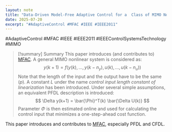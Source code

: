 ```yaml
---
layout: note
title: "Data-Driven Model-Free Adaptive Control for a  Class of MIMO Nonlinear Discrete-Time Systems"
date: 2025-07-20
excerpt: "#AdaptiveControl #MFAC #IEEE #IEEE2011"
---
```


#AdaptiveControl #MFAC #IEEE #IEEE2011 
#IEEEControlSystemsTechnology #MIMO
>[!summary] Summary
>This paper introduces (and contributes to) [MFAC](/notes/mfac/).
>A general MIMO nonlinear system is considered as:
>$$
> y(k+1)=f(y(k),...,y(k-n_y),u(k),...,u(k-n_u))
>$$
>Note that the length of the input and the output have to be the same ($p$). A constant $L$ under the name _control input length constant of linearization_ has been introduced. Under several simple assumptions, an equivalent PFDL description is introduced:
>$$
>\Delta y(k+1) = \bar{\Phi}^T(k) \bar{\Delta U(k)}
>$$
>Parameter $\Phi$ is then estimated online and used for calculating the control input that minimizes a one-step-ahead cost function.
 
This paper introduces and contributes to [MFAC](/notes/mfac/), especially PFDL and CFDL.